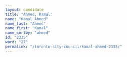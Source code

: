 ```yaml
---
layout: candidate
title: "Ahmed, Kamal"
name: "Kamal Ahmed"
name_last: "Ahmed"
name_first: "Kamal"
name_sortby: "ahmed"
id: "2335"
ward: "27"
permalink: "/toronto-city-council/kamal-ahmed-2335/"
---
```

